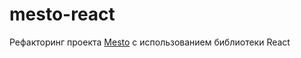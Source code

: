 # mesto-react

Рефакторинг проекта [Mesto](https://github.com/Rafforty/mesto) с использованием библиотеки React